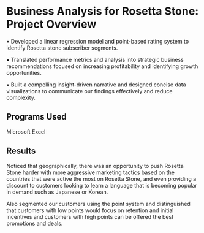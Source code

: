 # Business Analysis for Rosetta Stone: Project Overview 
• Developed a linear regression model and point-based rating system to identify Rosetta stone subscriber segments.

• Translated performance metrics and analysis into strategic business recommendations focused on increasing profitability and identifying growth opportunities.

• Built a compelling insight-driven narrative and designed concise data visualizations to communicate our findings effectively and reduce complexity.

## Programs Used
Microsoft Excel 

## Results
Noticed that geographically, there was an opportunity to push Rosetta Stone harder with more aggressive marketing tactics based on the countries that were active the most on Rosetta Stone, and even providing a discount to customers looking to learn a language that is becoming popular in demand such as Japanese or Korean. 

Also segmented our customers using the point system and distinguished that customers with low points would focus on retention and initial incentives and customers with high points can be offered the best promotions and deals.
